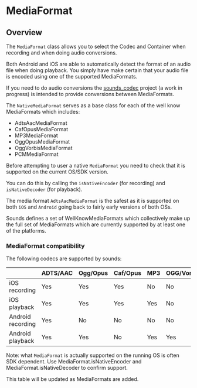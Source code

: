 # MediaFormat

## Overview

The `MediaFormat` class allows you to select the Codec and Container when recording and when doing audio conversions.

Both Android and iOS are able to automatically detect the format of an audio file when doing playback. You simply have make certain that your audio file is encoded using one of the supported MediaFormats.

If you need to do audio conversions the [sounds\_codec](https://github.com/bsutton/sounds_codec) project \(a work in progress\) is intended to provide conversions between MediaFormats.

The `NativeMediaFormat` serves as a base class for each of the well know MediaFormats which includes:

* AdtsAacMediaFormat
* CafOpusMediaFormat
* MP3MediaFormat
* OggOpusMediaFormat
* OggVorbisMediaFormat
* PCMMediaFormat

Before attempting to user a native `MediaFormat` you need to check that it is supported on the current OS/SDK version.

You can do this by calling the `isNativeEncoder` \(for recording\) and `isNativeDecoder` \(for playback\).

The media format `AdtsAacMediaFormat` is the safest as it is supported on both `iOS` and `Android` going back to fairly early versions of both OSs.

Sounds defines a set of WellKnowMediaFormats which collectively make up the full set of MediaFormats which are currently supported by at least one of the platforms.

### MediaFormat compatibility

The following codecs are supported by sounds:

|  | ADTS/AAC | Ogg/Opus | Caf/Opus | MP3 | OGG/Vorbis | PCM |
| :--- | :--- | :--- | :--- | :--- | :--- | :--- |
| iOS recording | Yes | Yes | Yes | No | No | Yes |
| iOS playback | Yes | Yes | Yes | Yes | No | Yes |
| Android recording | Yes | No | No | No | No | No |
| Android playback | Yes | Yes | No | Yes | Yes | Yes |

Note: what `MediaFormat` is actually supported on the running OS is often SDK dependent. Use MediaFormat.isNativeEncoder and MediaFormat.isNativeDecoder to confirm support.

This table will be updated as MediaFormats are added.

